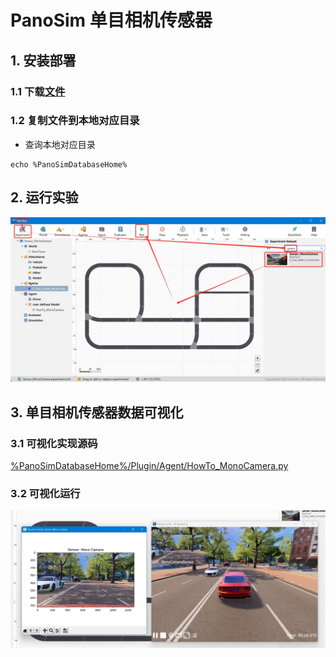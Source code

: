 # PanoSim 单目相机传感器

## 1. 安装部署

### 1.1 下载[文件](https://github.com/liyanlee/PanoSim_How_To/tree/main/Sensor/Camera/MonoCamera/PanoSimDatabase)

### 1.2 复制文件到本地对应目录
 - 查询本地对应目录
```
echo %PanoSimDatabaseHome%
```

## 2. 运行实验
![image](docs/images/open.jpg)


## 3. 单目相机传感器数据可视化

### 3.1 可视化实现源码
[%PanoSimDatabaseHome%/Plugin/Agent/HowTo_MonoCamera.py](PanoSimDatabase/Plugin/Agent/HowTo_MonoCamera.py)

### 3.2 可视化运行
![image](docs/images/visualization.jpg)
